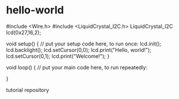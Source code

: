# hello-world
#include <Wire.h>
#include <LiquidCrystal_I2C.h>
LiquidCrystal_I2C lcd(0x27,16,2);

void setup() {
  // put your setup code here, to run once:
  lcd.init();
  lcd.backlight();
  lcd.setCursor(0,0);
  lcd.print("Hello, world!");
  lcd.setCursor(0,1);
  lcd.print("Welcome!");
}

void loop() {
  // put your main code here, to run repeatedly:

}

tutorial repository
